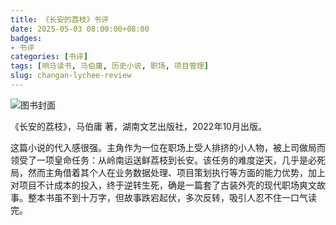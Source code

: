 ```yaml
---
title: 《长安的荔枝》书评
date: 2025-05-03 08:00:00+08:00
badges:
- 书评
categories: [书评]
tags: [响马读书, 马伯庸, 历史小说, 职场, 项目管理]
slug: changan-lychee-review
---
```


<div class="p-3 text-center">
  <img class="img-fluid" src="/images/2025/0503/book-cover.png" alt="图书封面">
</div>

《长安的荔枝》，马伯庸 著，湖南文艺出版社，2022年10月出版。

这篇小说的代入感很强。主角作为一位在职场上受人排挤的小人物，被上司做局而领受了一项皇命任务：从岭南运送鲜荔枝到长安。该任务的难度逆天，几乎是必死局，然而主角借着其个人在业务数据处理、项目策划执行等方面的能力优势，加上对项目不计成本的投入，终于逆转生死，确是一篇套了古装外壳的现代职场爽文故事。整本书虽不到十万字，但故事跌宕起伏，多次反转，吸引人忍不住一口气读完。
